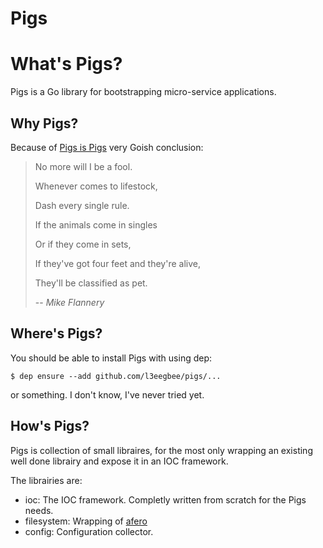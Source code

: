 # Pigs

# What's Pigs?

Pigs is a Go library for bootstrapping micro-service applications.

## Why Pigs?

Because of [Pigs is Pigs](https://www.youtube.com/watch?v=GYXlF3sa9xs) very Goish conclusion:
> No more will I be a fool.
>
> Whenever comes to lifestock,
>
> Dash every single rule.
>
> If the animals come in singles
>
> Or if they come in sets,
>
> If they've got four feet and they're alive,
>
> They'll be classified as pet.
>
>
> -- <cite>Mike Flannery</cite>

## Where's Pigs?

You should be able to install Pigs with using dep:
```
$ dep ensure --add github.com/l3eegbee/pigs/...
```
or something. I don't know, I've never tried yet.

## How's Pigs?

Pigs is collection of small libraires, for the most only wrapping an existing well done librairy and expose it in an IOC framework.

The librairies are:
* ioc: The IOC framework. Completly written from scratch for the Pigs needs.
* filesystem: Wrapping of [afero](https://github.com/spf13/afero)
* config: Configuration collector.

